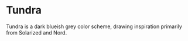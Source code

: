 # Tundra

Tundra is a dark blueish grey color scheme, drawing inspiration primarily from
Solarized and Nord.



